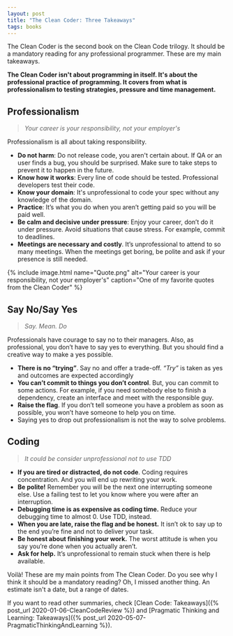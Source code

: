 ```yaml
---
layout: post
title: "The Clean Coder: Three Takeaways"
tags: books
---
```


The Clean Coder is the second book on the Clean Code trilogy. It should be a mandatory reading for any professional programmer. These are my main takeaways.

**The Clean Coder isn't about programming in itself. It's about the professional practice of programming. It covers from what is professionalism to testing strategies, pressure and time management.**

## Professionalism

> _Your career is your responsibility, not your employer's_

Professionalism is all about taking responsibility.

* **Do not harm**: Do not release code, you aren't certain about. If QA or an user finds a bug, you should be surprised. Make sure to take steps to prevent it to happen in the future.
* **Know how it works**: Every line of code should be tested. Professional developers test their code.
* **Know your domain**: It's unprofessional to code your spec without any knowledge of the domain.
* **Practice**: It’s what you do when you aren’t getting paid so you will be paid well.
* **Be calm and decisive under pressure**: Enjoy your career, don’t do it under pressure. Avoid situations that cause stress. For example, commit to deadlines.
* **Meetings are necessary and costly**. It’s unprofessional to attend to so many meetings.
When the meetings get boring, be polite and ask if your presence is still needed.

{% include image.html name="Quote.png" alt="Your career is your responsibility, not your employer's" caption="One of my favorite quotes from the Clean Coder" %}

## Say No/Say Yes

> _Say. Mean. Do_

Professionals have courage to say no to their managers. Also, as professional, you don’t have to say yes to everything. But you should find a creative way to make a yes possible.

* **There is no “trying”**. Say no and offer a trade-off. _“Try”_ is taken as yes and outcomes are expected accordingly
* **You can’t commit to things you don’t control**. But, you can commit to some actions. For example, if you need somebody else to finish a dependency, create an interface and meet with the responsible guy.
* **Raise the flag**. If you don’t tell someone you have a problem as soon as possible, you won’t have someone to help you on time.
* Saying yes to drop out professionalism is not the way to solve problems.

## Coding

> _It could be consider unprofessional not to use TDD_

* **If you are tired or distracted, do not code**. Coding requires concentration. And you will end up rewriting your work.
* **Be polite!** Remember you will be the next one interrupting someone else. Use a failing test to let you know where you were after an interruption.
* **Debugging time is as expensive as coding time.** Reduce your debugging time to almost 0. Use TDD, instead. 
* **When you are late, raise the flag and be honest.** It isn’t ok to say up to the end you’re fine and not to deliver your task.
* **Be honest about finishing your work.** The worst attitude is when you say you’re done when you actually aren’t.
* **Ask for help.** It’s unprofessional to remain stuck when there is help available.

Voilà! These are my main points from The Clean Coder. Do you see why I think it should be a mandatory reading? Oh, I missed another thing. An estimate isn't a date, but a range of dates.

If you want to read other summaries, check [Clean Code: Takeaways]({% post_url 2020-01-06-CleanCodeReview %}) and [Pragmatic Thinking and Learning: Takeaways]({% post_url 2020-05-07-PragmaticThinkingAndLearning %}).








